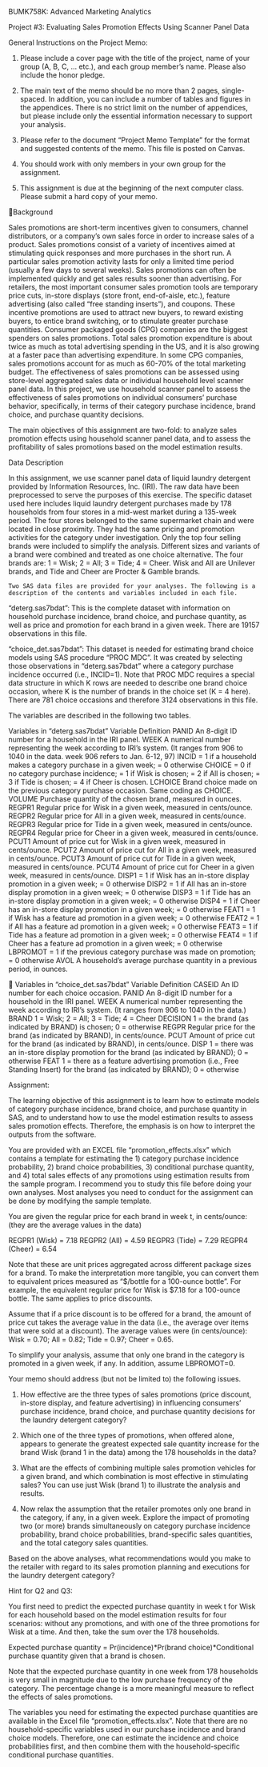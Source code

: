 BUMK758K: Advanced Marketing Analytics


Project #3: Evaluating Sales Promotion Effects Using Scanner Panel Data


General Instructions on the Project Memo:

1.	Please include a cover page with the title of the project, name of your group (A, B, C, … etc.), and each group member’s name. Please also include the honor pledge.   

2.	The main text of the memo should be no more than 2 pages, single-spaced.  In addition, you can include a number of tables and figures in the appendices. There is no strict limit on the number of appendices, but please include only the essential information necessary to support your analysis.

3.	Please refer to the document “Project Memo Template” for the format and suggested contents of the memo. This file is posted on Canvas. 

4.	You should work with only members in your own group for the assignment.

5.	This assignment is due at the beginning of the next computer class. Please submit a hard copy of your memo.



Background

Sales promotions are short-term incentives given to consumers, channel distributors, or a company’s own sales force in order to increase sales of a product. Sales promotions consist of a variety of incentives aimed at stimulating quick responses and more purchases in the short run. A particular sales promotion activity lasts for only a limited time period (usually a few days to several weeks). Sales promotions can often be implemented quickly and get sales results sooner than advertising. For retailers, the most important consumer sales promotion tools are temporary price cuts, in-store displays (store front, end-of-aisle, etc.), feature advertising (also called “free standing inserts”), and coupons. These incentive promotions are used to attract new buyers, to reward existing buyers, to entice brand switching, or to stimulate greater purchase quantities. Consumer packaged goods (CPG) companies are the biggest spenders on sales promotions. Total sales promotion expenditure is about twice as much as total advertising spending in the US, and it is also growing at a faster pace than advertising expenditure. In some CPG companies, sales promotions account for as much as 60-70% of the total marketing budget. The effectiveness of sales promotions can be assessed using store-level aggregated sales data or individual household level scanner panel data. In this project, we use household scanner panel to assess the effectiveness of sales promotions on individual consumers’ purchase behavior, specifically, in terms of their category purchase incidence, brand choice, and purchase quantity decisions.

The main objectives of this assignment are two-fold: to analyze sales promotion effects using household scanner panel data, and to assess the profitability of sales promotions based on the model estimation results.  

Data Description

In this assignment, we use scanner panel data of liquid laundry detergent provided by Information Resources, Inc. (IRI). The raw data have been preprocessed to serve the purposes of this exercise. The specific dataset used here includes liquid laundry detergent purchases made by 178 households from four stores in a mid-west market during a 135-week period. The four stores belonged to the same supermarket chain and were located in close proximity. They had the same pricing and promotion activities for the category under investigation. Only the top four selling brands were included to simplify the analysis. Different sizes and variants of a brand were combined and treated as one choice alternative. The four brands are: 1 = Wisk; 2 = All; 3 = Tide; 4 = Cheer. Wisk and All are Unilever brands, and Tide and Cheer are Procter & Gamble brands.        

	Two SAS data files are provided for your analyses. The following is a description of the contents and variables included in each file.

“deterg.sas7bdat”: This is the complete dataset with information on household purchase incidence, brand choice, and purchase quantity, as well as price and promotion for each brand in a given week.  There are 19157 observations in this file.

“choice_det.sas7bdat”: This dataset is needed for estimating brand choice models using SAS procedure “PROC MDC”. It was created by selecting those observations in “deterg.sas7bdat” where a category purchase incidence occurred (i.e., INCID=1). Note that PROC MDC requires a special data structure in which K rows are needed to describe one brand choice occasion, where K is the number of brands in the choice set (K = 4 here).  There are 781 choice occasions and therefore 3124 observations in this file.

The variables are described in the following two tables.

Variables in “deterg.sas7bdat”
Variable
Definition
PANID
An 8-digit ID number for a household in the IRI panel.
WEEK
A numerical number representing the week according to IRI’s system.  (It ranges from 906 to 1040 in the data. week 906 refers to Jan. 6-12, 97)
INCID
= 1 if a household makes a category purchase in a given week; = 0 otherwise
CHOICE
= 0 if no category purchase incidence; = 1 if Wisk is chosen; = 2 if All is chosen; = 3 if Tide is chosen; = 4 if Cheer is chosen.
LCHOICE
Brand choice made on the previous category purchase occasion. Same coding as CHOICE.
VOLUME
Purchase quantity of the chosen brand, measured in ounces.
REGPR1
Regular price for Wisk in a given week, measured in cents/ounce.
REGPR2
Regular price for All in a given week, measured in cents/ounce.
REGPR3
Regular price for Tide in a given week, measured in cents/ounce.
REGPR4
Regular price for Cheer in a given week, measured in cents/ounce.
PCUT1
Amount of price cut for Wisk in a given week, measured in cents/ounce.
PCUT2
Amount of price cut for All in a given week, measured in cents/ounce.
PCUT3
Amount of price cut for Tide in a given week, measured in cents/ounce.
PCUT4
Amount of price cut for Cheer in a given week, measured in cents/ounce.
DISP1
= 1 if Wisk has an in-store display promotion in a given week; = 0 otherwise 
DISP2
= 1 if All has an in-store display promotion in a given week; = 0 otherwise 
DISP3
= 1 if Tide has an in-store display promotion in a given week; = 0 otherwise 
DISP4
= 1 if Cheer has an in-store display promotion in a given week; = 0 otherwise 
FEAT1
= 1 if Wisk has a feature ad promotion in a given week; = 0 otherwise
FEAT2
= 1 if All has a feature ad promotion in a given week; = 0 otherwise
FEAT3
= 1 if Tide has a feature ad promotion in a given week; = 0 otherwise
FEAT4
= 1 if Cheer has a feature ad promotion in a given week; = 0 otherwise
LBPROMOT
= 1 if the previous category purchase was made on promotion; = 0 otherwise
AVOL
A household’s average purchase quantity in a previous period, in ounces.


Variables in “choice_det.sas7bdat”
Variable
Definition
CASEID
An ID number for each choice occasion.
PANID
An 8-digit ID number for a household in the IRI panel.
WEEK
A numerical number representing the week according to IRI’s system.  (It ranges from 906 to 1040 in the data.)
BRAND
1 = Wisk; 2 = All; 3 = Tide; 4  = Cheer
DECISION
1 = the brand (as indicated by BRAND) is chosen; 0 = otherwise
REGPR
Regular price for the brand (as indicated by BRAND), in cents/ounce.
PCUT
Amount of price cut for the brand (as indicated by BRAND), in cents/ounce.
DISP
1 = there was an in-store display promotion for the brand (as indicated by BRAND); 0 = otherwise 
FEAT
1 = there as a feature advertising promotion (i.e., Free Standing Insert) for the brand (as indicated by BRAND); 0 = otherwise

Assignment:

The learning objective of this assignment is to learn how to estimate models of category purchase incidence, brand choice, and purchase quantity in SAS, and to understand how to use the model estimation results to assess sales promotion effects. Therefore, the emphasis is on how to interpret the outputs from the software.

You are provided with an EXCEL file “promotion_effects.xlsx” which contains a template for estimating the 1) category purchase incidence probability, 2) brand choice probabilities, 3) conditional purchase quantity, and 4) total sales effects of any promotions using estimation results from the sample program. I recommend you to study this file before doing your own analyses. Most analyses you need to conduct for the assignment can be done by modifying the sample template.

You are given the regular price for each brand in week t, in cents/ounce: (they are the average values in the data)

REGPR1 (Wisk) = 7.18		REGPR2 (All) = 4.59
REGPR3 (Tide) = 7.29 		REGPR4 (Cheer) = 6.54

Note that these are unit prices aggregated across different package sizes for a brand. To make the interpretation more tangible, you can convert them to equivalent prices measured as “$/bottle for a 100-ounce bottle”.  For example, the equivalent regular price for Wisk is $7.18 for a 100-ounce bottle. The same applies to price discounts.

Assume that if a price discount is to be offered for a brand, the amount of price cut takes the average value in the data (i.e., the average over items that were sold at a discount). The average values were (in cents/ounce): Wisk = 0.70; All = 0.82; Tide = 0.97; Cheer = 0.65. 

To simplify your analysis, assume that only one brand in the category is promoted in a given week, if any. In addition, assume LBPROMOT=0.  


Your memo should address (but not be limited to) the following issues.

1.	How effective are the three types of sales promotions (price discount, in-store display, and feature advertising) in influencing consumers’ purchase incidence, brand choice, and purchase quantity decisions for the laundry detergent category?  

2.	Which one of the three types of promotions, when offered alone, appears to generate the greatest expected sale quantity increase for the brand Wisk (brand 1 in the data) among the 178 households in the data?

3.	What are the effects of combining multiple sales promotion vehicles for a given brand, and which combination is most effective in stimulating sales? You can use just Wisk (brand 1) to illustrate the analysis and results.

4.	Now relax the assumption that the retailer promotes only one brand in the category, if any, in a given week. Explore the impact of promoting two (or more) brands simultaneously on category purchase incidence probability, brand choice probabilities, brand-specific sales quantities, and the total category sales quantities.

Based on the above analyses, what recommendations would you make to the retailer with regard to its sales promotion planning and executions for the laundry detergent category? 


Hint for Q2 and Q3:

You first need to predict the expected purchase quantity in week t for Wisk for each household based on the model estimation results for four scenarios: without any promotions, and with one of the three promotions for Wisk at a time. And then, take the sum over the 178 households.  

Expected purchase quantity = Pr(incidence)*Pr(brand choice)*Conditional purchase quantity given that a brand is chosen.

Note that the expected purchase quantity in one week from 178 households is very small in magnitude due to the low purchase frequency of the category. The percentage change is a more meaningful measure to reflect the effects of sales promotions. 

The variables you need for estimating the expected purchase quantities are available in the Excel file “promotion_effects.xlsx”. Note that there are no household-specific variables used in our purchase incidence and brand choice models. Therefore, one can estimate the incidence and choice probabilities first, and then combine them with the household-specific conditional purchase quantities.

